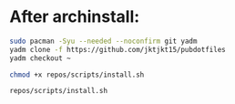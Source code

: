 # After archinstall:

```bash 
sudo pacman -Syu --needed --noconfirm git yadm
yadm clone -f https://github.com/jktjkt15/pubdotfiles
yadm checkout ~

chmod +x repos/scripts/install.sh

repos/scripts/install.sh
``` 
